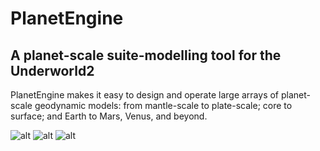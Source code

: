 # PlanetEngine
## A planet-scale suite-modelling tool for the Underworld2

PlanetEngine makes it easy to design and operate large arrays of planet-scale geodynamic models: from mantle-scale to plate-scale; core to surface; and Earth to Mars, Venus, and beyond.

![alt](https://github.com/rsbyrne/demonstration/blob/master/MS98_demo/mobile/fig.gif)
![alt](https://github.com/rsbyrne/demonstration/blob/master/MS98_demo/episodic/fig.gif)
![alt](https://github.com/rsbyrne/demonstration/blob/master/MS98_demo/stagnant/fig.gif)
